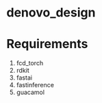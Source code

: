 denovo_design
================

<!-- WARNING: THIS FILE WAS AUTOGENERATED! DO NOT EDIT! -->

# Requirements

1)  fcd_torch
2)  rdkit
3)  fastai
4)  fastinference
5)  guacamol
